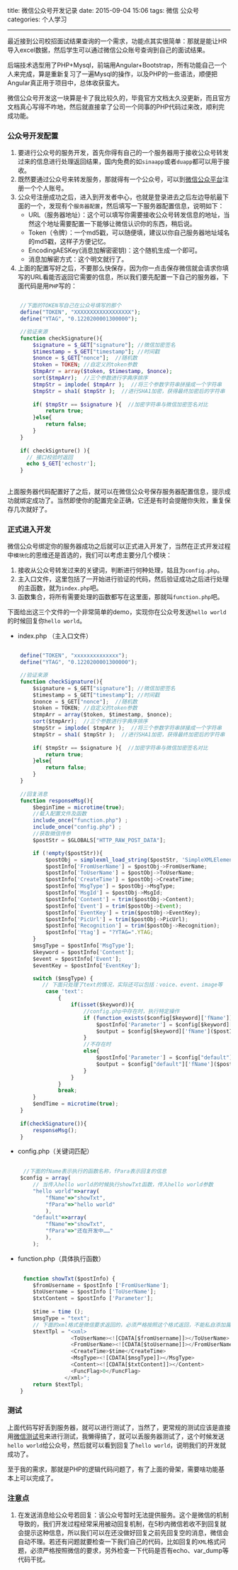 title: 微信公众号开发记录
date: 2015-09-04 15:06
tags: 微信 公众号
categories: 个人学习

---

最近接到公司校招面试结果查询的一个需求，功能点其实很简单：那就是能让HR导入excel数据，然后学生可以通过微信公众账号查询到自己的面试结果。

后端技术选型用了PHP+Mysql，前端用Angular+Bootstrap，所有功能自己一个人来完成，算是重新复习了一遍Mysql的操作，以及PHP的一些语法，顺便把Angular真正用于项目中，总体收获蛮大。

微信公众号开发这一块算是卡了我比较久的，毕竟官方文档太久没更新，而且官方文档真心写得不咋地，然后就直接拿了公司一个同事的PHP代码过来改，顺利完成功能。

<!--more-->

### 公众号开发配置

1. 要进行公众号的服务开发，首先你得有自己的一个服务器用于接收公众号转发过来的信息进行处理返回结果，国内免费的如`sinaapp`或者`duapp`都可以用于接收。
2. 既然要通过公众号来转发服务，那就得有一个公众号，可以到[微信公众平台](https://mp.weixin.qq.com/)注册一个个人账号。
3. 公众号注册成功之后，进入到开发者中心，也就是登录进去之后左边导航最下面的一个，发现有个`服务器配置`，然后填写一下服务器配置信息，说明如下：
   - URL（服务器地址）：这个可以填写你需要接收公众号转发信息的地址，当然这个地址需要配置一下能够让微信认识你的东西，稍后说。
   - Token（令牌）：一个md5戳，可以随便填，建议以你自己服务器地址域名的md5戳，这样子方便记忆。
   - EncodingAESKey(消息加解密密钥)：这个随机生成一个即可。
   - 消息加解密方式：这个明文就行了。
4. 上面的配置写好之后，不要那么快保存，因为你一点击保存微信就会请求你填写的URL看能否返回它需要的信息，所以我们要先配置一下自己的服务器，下面代码是用`PHP`写的：

```php

	//下面的TOKEN写自己在公众号填写的那个
	define("TOKEN", "XXXXXXXXXXXXXXXXXX");
	define("YTAG", "0.1220200001300000");

	//验证来源
	function checkSignature(){
	    $signature = $_GET["signature"]; //微信加密签名
	    $timestamp = $_GET["timestamp"]; //时间戳
	    $nonce = $_GET["nonce"];  //随机数	                
	    $token = TOKEN; //自定义的token参数
	    $tmpArr = array($token, $timestamp, $nonce); 
	    sort($tmpArr);  //三个参数进行字典序排序
	    $tmpStr = implode( $tmpArr );  //将三个参数字符串拼接成一个字符串
	    $tmpStr = sha1( $tmpStr );  //进行SHA1加密，获得最终加密后的字符串
	        
	    if( $tmpStr == $signature ){  //加密字符串与微信加密签名对比
	        return true;
	    }else{
	        return false;
	    }
	}
	
	if( checkSignture() ){
	  // 接口校验时返回
	  echo $_GET['echostr'];
	}
  
```

上面服务器代码配置好了之后，就可以在微信公众号保存服务器配置信息，提示成功就绑定成功了。当然即使你的配置完全正确，它还是有时会提醒你失败，重复保存几次就好了。

### 正式进入开发
   
微信公众号绑定你的服务器成功之后就可以正式进入开发了，当然在正式开发过程中`模块化`的思维还是首选的，我们可以考虑主要分几个模块：

1. 接收从公众号转发过来的关键词，判断进行何种处理，姑且为`config.php`。
2. 主入口文件，这里包括了一开始进行验证的代码，然后验证成功之后进行处理的主函数，就为`index.php`吧。
3. 函数集合，将所有需要处理的函数都写在这里面，那就叫`function.php`吧。

下面给出这三个文件的一个非常简单的demo，实现你在公众号发送`hello world`的时候回复你`hello world`。

- index.php （主入口文件）


```javascript

	define("TOKEN", "xxxxxxxxxxxxxx");
	define("YTAG", "0.1220200001300000");

	//验证来源
	function checkSignature(){
	    $signature = $_GET["signature"]; //微信加密签名
	    $timestamp = $_GET["timestamp"]; //时间戳
	    $nonce = $_GET["nonce"];  //随机数	              
	    $token = TOKEN; //自定义的token参数
	    $tmpArr = array($token, $timestamp, $nonce); 
	    sort($tmpArr);  //三个参数进行字典序排序
	    $tmpStr = implode( $tmpArr );  //将三个参数字符串拼接成一个字符串
	    $tmpStr = sha1( $tmpStr );  //进行SHA1加密，获得最终加密后的字符串
	        
	    if( $tmpStr == $signature ){  //加密字符串与微信加密签名对比
	        return true;
	    }else{
	        return false;
	    }
	}
	
	//回复消息
	function responseMsg(){
		$beginTime = microtime(true);
		//载入配置文件及函数
		include_once("function.php") ;
		include_once("config.php") ;
		//获取微信传参
		$postStr = $GLOBALS["HTTP_RAW_POST_DATA"];

		if (!empty($postStr)){
			$postObj = simplexml_load_string($postStr, 'SimpleXMLElement', LIBXML_NOCDATA);
			$postInfo['FromUserName'] = $postObj->FromUserName;
			$postInfo['ToUserName'] = $postObj->ToUserName;
			$postInfo['CreateTime'] = $postObj->CreateTime;
			$postInfo['MsgType'] = $postObj->MsgType;
			$postInfo['MsgId'] = $postObj->MsgId;
			$postInfo['Content'] = trim($postObj->Content);
			$postInfo['Event'] = trim($postObj->Event);
			$postInfo['EventKey'] = trim($postObj->EventKey);
			$postInfo['PicUrl'] = trim($postObj->PicUrl);
			$postInfo['Recognition'] = trim($postObj->Recognition);
			$postInfo['Ytag'] = "?YTAG=".YTAG;
		}
		$msgType = $postInfo['MsgType'];
		$keyword = $postInfo['Content'];
		$event = $postInfo['Event'];
		$eventKey = $postInfo['EventKey'];

		switch ($msgType) {
		   // 下面只处理了text的情况，实际还可以包括：voice、event、image等
			case 'text':
				{
					if(isset($keyword)){
						//config.php中存在时，执行特定操作
						if (function_exists($config[$keyword]['fName'])) {
							$postInfo['Parameter'] = $config[$keyword]['fPara'];						
							$output = $config[$keyword]['fName']($postInfo);
						}
						//不存在时
						else{
							$postInfo['Parameter'] = $config["default"]['fPara'];
							$output = $config["default"]['fName']($postInfo);
						}
					}
				}
				break;		
		}
		$endTime = microtime(true);	
	}
	
	if(checkSignature()){  
		responseMsg();
	}

```

- config.php（关键词匹配）

```javascript
	 
	 //下面的fName表示执行的函数名称，fPara表示回复的信息
    $config = array(
    	// 当传入hello world的时候执行showTxt函数，传入hello world参数
		"hello world"=>array(
			"fName"=>"showTxt",
			"fPara"=>"hello world"
			),
		"default"=>array(
			"fName"=>"showTxt",
			"fPara"=>"还在开发中……"
			),
		);

```

- function.php（具体执行函数）

```javascript
	 
	 function showTxt($postInfo) {
		$fromUsername = $postInfo ['FromUserName'];
		$toUsername = $postInfo ['ToUserName'];
		$txtContent = $postInfo ['Parameter'];
		
		$time = time ();
		$msgType = "text";
		// 下面的xml格式是微信要求返回的，必须严格按照这个格式返回，不能私自添加属性
		$textTpl = "<xml>
	                <ToUserName><![CDATA[$fromUsername]]></ToUserName>
	                <FromUserName><![CDATA[$toUsername]]></FromUserName>
	                <CreateTime>$time</CreateTime>
	                <MsgType><![CDATA[$msgType]]></MsgType>
	                <Content><![CDATA[$txtContent]]></Content>
	                <FuncFlag>0</FuncFlag>
	              </xml>";
		return $textTpl;
	}

```

### 测试

上面代码写好丢到服务器，就可以进行测试了，当然了，更常规的测试应该是直接用[微信测试号](http://mp.weixin.qq.com/debug/cgi-bin/sandboxinfo?action=showinfo&t=sandbox/index)来进行测试，我懒得搞了，就可以丢服务器测试了，这个时候发送`hello world`给公众号，然后就可以看到回复了`hello world`，说明我们的开发就成功了。

至于我的需求，那就是PHP的逻辑代码问题了，有了上面的骨架，需要啥功能基本上可以完成了。

### 注意点

1. 在发送消息给公众号若回复：该公众号暂时无法提供服务。这个是微信的机制导致的，我们开发过程经常采用被动回复机制，在5秒内微信若收不到回复就会提示这种信息，所以我们可以在还没做好回复之前先回复空的消息，微信会自动不理。若还有问题就要检查一下我们自己的代码，比如回复的`XML`格式问题，必须严格按照微信的要求，另外检查一下代码是否有echo、var_dump等代码干扰。